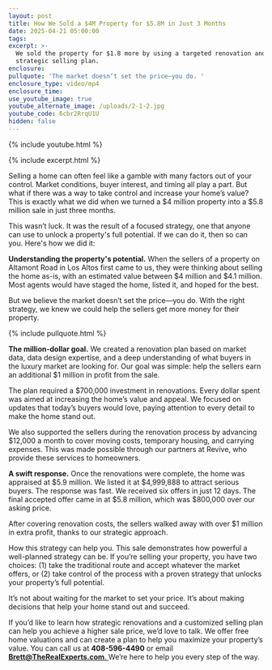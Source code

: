 ```yaml
---
layout: post
title: How We Sold a $4M Property for $5.8M in Just 3 Months
date: 2025-04-21 05:00:00
tags:
excerpt: >-
  We sold the property for $1.8 more by using a targeted renovation and
  strategic selling plan.
enclosure:
pullquote: 'The market doesn’t set the price—you do. '
enclosure_type: video/mp4
enclosure_time:
use_youtube_image: true
youtube_alternate_image: /uploads/2-1-2.jpg
youtube_code: 6cbr2RrqU1U
hidden: false
---
```

{% include youtube.html %}

{% include excerpt.html %}

Selling a home can often feel like a gamble with many factors out of your control. Market conditions, buyer interest, and timing all play a part. But what if there was a way to take control and increase your home’s value? This is exactly what we did when we turned a $4 million property into a $5.8 million sale in just three months.

This wasn’t luck. It was the result of a focused strategy, one that anyone can use to unlock a property's full potential. If we can do it, then so can you. Here's how we did it:

**Understanding the property's potential.** When the sellers of a property on Altamont Road in Los Altos first came to us, they were thinking about selling the home as-is, with an estimated value between $4 million and $4.1 million. Most agents would have staged the home, listed it, and hoped for the best.

But we believe the market doesn’t set the price—you do. With the right strategy, we knew we could help the sellers get more money for their property.

{% include pullquote.html %}

**The million-dollar goal.** We created a renovation plan based on market data, data design expertise, and a deep understanding of what buyers in the luxury market are looking for. Our goal was simple: help the sellers earn an additional $1 million in profit from the sale.

The plan required a $700,000 investment in renovations. Every dollar spent was aimed at increasing the home’s value and appeal. We focused on updates that today’s buyers would love, paying attention to every detail to make the home stand out.

We also supported the sellers during the renovation process by advancing $12,000 a month to cover moving costs, temporary housing, and carrying expenses. This was made possible through our partners at Revive, who provide these services to homeowners.

**A swift response.** Once the renovations were complete, the home was appraised at $5.9 million. We listed it at $4,999,888 to attract serious buyers. The response was fast. We received six offers in just 12 days. The final accepted offer came in at $5.8 million, which was $800,000 over our asking price.

After covering renovation costs, the sellers walked away with over $1 million in extra profit, thanks to our strategic approach.

How this strategy can help you. This sale demonstrates how powerful a well-planned strategy can be. If you’re selling your property, you have two choices: (1) take the traditional route and accept whatever the market offers, or (2) take control of the process with a proven strategy that unlocks your property’s full potential.

It’s not about waiting for the market to set your price. It’s about making decisions that help your home stand out and succeed.

If you’d like to learn how strategic renovations and a customized selling plan can help you achieve a higher sale price, we’d love to talk. We offer free home valuations and can create a plan to help you maximize your property’s value. You can call us at **408-596-4490** or email [**<u>Brett@TheRealExperts.com</u>**<u>. </u>](mailto:Brett@TheRealExperts.com)We’re here to help you every step of the way.

&nbsp;